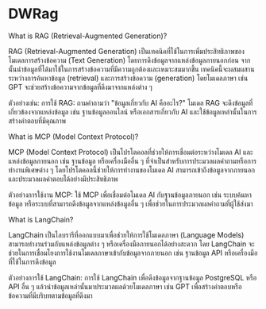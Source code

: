 # DWRag

What is RAG (Retrieval-Augmented Generation)?

RAG (Retrieval-Augmented Generation) เป็นเทคนิคที่ใช้ในการเพิ่มประสิทธิภาพของโมเดลการสร้างข้อความ (Text Generation) โดยการดึงข้อมูลจากแหล่งข้อมูลภายนอกก่อน จากนั้นนำข้อมูลที่ได้มาใช้ในการสร้างข้อความที่มีความถูกต้องและเหมาะสมมากขึ้น เทคนิคนี้จะผสมผสานระหว่างการค้นหาข้อมูล (retrieval) และการสร้างข้อความ (generation) โดยโมเดลภาษา เช่น GPT จะช่วยสร้างข้อความจากข้อมูลที่ดึงมาจากแหล่งต่าง ๆ

ตัวอย่างเช่น:
การใช้ RAG: ถามคำถามว่า "ข้อมูลเกี่ยวกับ AI คืออะไร?" โมเดล RAG จะดึงข้อมูลที่เกี่ยวข้องจากแหล่งข้อมูล เช่น ฐานข้อมูลออนไลน์ หรือเอกสารเกี่ยวกับ AI และใช้ข้อมูลเหล่านั้นในการสร้างคำตอบที่มีคุณภาพ

What is MCP (Model Context Protocol)?

MCP (Model Context Protocol) เป็นโปรโตคอลที่ช่วยให้การเชื่อมต่อระหว่างโมเดล AI และแหล่งข้อมูลภายนอก เช่น ฐานข้อมูล หรือเครื่องมืออื่น ๆ ที่จำเป็นสำหรับการประมวลผลคำถามหรือการทำงานพิเศษต่าง ๆ โดยโปรโตคอลนี้ช่วยให้การทำงานของโมเดล AI สามารถเข้าถึงข้อมูลจากภายนอกและประมวลผลคำตอบได้อย่างมีประสิทธิภาพ

ตัวอย่างการใช้งาน MCP:
ใช้ MCP เพื่อเชื่อมต่อโมเดล AI กับฐานข้อมูลภายนอก เช่น ระบบค้นหาข้อมูล หรือระบบที่สามารถดึงข้อมูลจากแหล่งข้อมูลอื่น ๆ เพื่อช่วยในการประมวลผลคำถามที่ผู้ใช้ส่งมา

What is LangChain?

LangChain เป็นไลบรารีที่ออกแบบมาเพื่อช่วยให้การใช้โมเดลภาษา (Language Models) สามารถทำงานร่วมกับแหล่งข้อมูลต่าง ๆ หรือเครื่องมือภายนอกได้อย่างสะดวก โดย LangChain จะช่วยในการเชื่อมโยงการใช้งานโมเดลภาษาเข้ากับข้อมูลจากภายนอก เช่น ฐานข้อมูล API หรือเครื่องมือที่ใช้ในการดึงข้อมูล

ตัวอย่างการใช้ LangChain:
การใช้ LangChain เพื่อดึงข้อมูลจากฐานข้อมูล PostgreSQL หรือ API อื่น ๆ แล้วนำข้อมูลเหล่านั้นมาประมวลผลด้วยโมเดลภาษา เช่น GPT เพื่อสร้างคำตอบหรือข้อความที่มีบริบทตามข้อมูลที่ดึงมา

